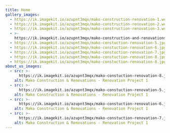 ```yaml
---
title: Home
gallery_images:
  - https://ik.imagekit.io/azupnt3mqx/mako-construction-renovation-1.webp
  - https://ik.imagekit.io/azupnt3mqx/mako-construction-renovation-2.webp
  - https://ik.imagekit.io/azupnt3mqx/mako-construction-renovation-3.webp
  - >-
    https://ik.imagekit.io/azupnt3mqx/mako-construction-and-renovations-gallery-5.webp?updatedAt=1723109993832
  - https://ik.imagekit.io/azupnt3mqx/mako-constuction-renovation-5.jpg
  - https://ik.imagekit.io/azupnt3mqx/mako-constuction-renovation-6.jpg
  - https://ik.imagekit.io/azupnt3mqx/mako-constuction-renovation-7.jpg
  - https://ik.imagekit.io/azupnt3mqx/mako-constuction-renovation-8.jpg
  - https://ik.imagekit.io/azupnt3mqx/mako-constuction-renovation-8.jpg
about_us_images:
  - src: >-
      https://ik.imagekit.io/azupnt3mqx/mako-constuction-renovation-8.jpg?updatedAt=1722985326254
    alt: Mako Construction & Renovations - Renovation Project 1
  - src: >-
      https://ik.imagekit.io/azupnt3mqx/mako-constuction-renovation-5.jpg?updatedAt=1722985326381
    alt: Mako Construction & Renovations - Renovation Project 1
  - src: >-
      https://ik.imagekit.io/azupnt3mqx/mako-constuction-renovation-6.jpg?updatedAt=1722985326434
    alt: Mako Construction & Renovations - Renovation Project 1
  - src: >-
      https://ik.imagekit.io/azupnt3mqx/mako-constuction-renovation-7.jpg?updatedAt=1722985326437
    alt: Mako Construction & Renovations - Renovation Project 1
---
```

